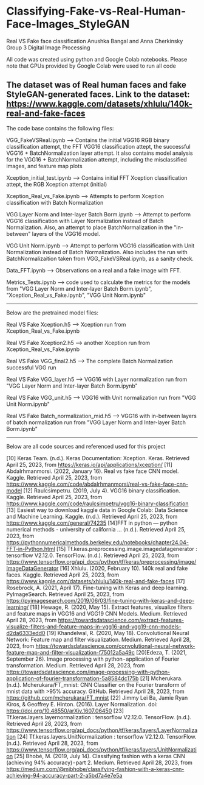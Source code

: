 # Classifying-Fake-vs-Real-Human-Face-Images_StyleGAN

Real VS Fake face classification
Anushka Bangal and Anna Cherkinsky
Group 3
Digital Image Processing

All code was created using python and Google Colab notebooks.
Please note that GPUs provided by Google Colab were used to run all code

The dataset was of Real human faces and fake StyleGAN-generated faces.
Link to the dataset: https://www.kaggle.com/datasets/xhlulu/140k-real-and-fake-faces
---------------------------------------------------------------------------------------
The code base contains the following files:


VGG_FakeVSReal.ipynb  --> Contains the initial VGG16 RGB binary classification attempt, the FFT VGG16 classification attept, the successful VGG16 + BatchNormalization layer attempt. It also contains model analysis for the VGG16 + 						BatchNormalization attempt, including the misclassified images, and feature map plots

Xception_initial_test.ipynb --> Contains initial FFT Xception classification attept, the RGB Xception attempt (initial)

Xception_Real_vs_Fake.ipynb --> Attempts to perform Xception classification with Batch Normalization

VGG Layer Norm and Inter-layer Batch Borm.ipynb --> Attempt to perform VGG16 classification with Layer Normalization instead of Batch Normalization. Also, an attempt to place BatchNormalization in the "in-between" layers of the VGG16 model.

VGG Unit Norm.ipynb --> Attempt to perform VGG16 classification with Unit Normalization instead of Batch Normalization. Also includes the run with BatchNormalizaition taken from VGG_FakeVSReal.ipynb, as a sanity check.

Data_FFT.ipynb --> Observations on a real and a fake image with FFT.

Metrics_Tests.ipynb --> code used to calculate the metrics for the models from "VGG Layer Norm and Inter-layer Batch Borm.ipynb", "Xception_Real_vs_Fake.ipynb", "VGG Unit Norm.ipynb"


---------------------------------------------------------------------------------------
Below are the pretrained model files:

Real VS Fake Xception.h5 --> Xception run from Xception_Real_vs_Fake.ipynb

Real VS Fake Xception2.h5 --> another Xception run from Xception_Real_vs_Fake.ipynb

Real VS Fake VGG_final2.h5 --> The complete Batch Normalization successful VGG run

Real VS Fake VGG_layer.h5 --> VGG16 with Layer normalization run from "VGG Layer Norm and Inter-layer Batch Borm.ipynb"

Real VS Fake VGG_unit.h5 --> VGG16 with Unit normalization run from "VGG Unit Norm.ipynb"

Real VS Fake Batch_normalization_mid.h5 --> VGG16 with in-between layers of batch normalization run from "VGG Layer Norm and Inter-layer Batch Borm.ipynb"


---------------------------------------------------------------------------------------
Below are all code sources and referenced used for this project


[10] Keras Team.  (n.d.). Keras Documentation: Xception. Keras. Retrieved April 25, 2023, from https://keras.io/api/applications/xception/ 
[11] Abdalrhmanmorsi. (2022, January 16). Real vs fake face CNN model. Kaggle. Retrieved April 25, 2023, from https://www.kaggle.com/code/abdalrhmanmorsi/real-vs-fake-face-cnn-model 
[12] Raulcsimpetru. (2019, July 4). VGG16 binary classification. Kaggle. Retrieved April 25, 2023, from https://www.kaggle.com/code/raulcsimpetru/vgg16-binary-classification 
[13] Easiest way to download kaggle data in Google Colab: Data Science and Machine Learning. Kaggle. (n.d.). Retrieved April 25, 2023, from https://www.kaggle.com/general/74235 
[14]FFT in python — python numerical methods - university of california ... (n.d.). Retrieved April 25, 2023, from https://pythonnumericalmethods.berkeley.edu/notebooks/chapter24.04-FFT-in-Python.html 
[15] Tf.keras.preprocessing.image.imagedatagenerator  :   tensorflow V2.12.0. TensorFlow. (n.d.). Retrieved April 25, 2023, from https://www.tensorflow.org/api_docs/python/tf/keras/preprocessing/image/ImageDataGenerator 
[16] Xhlulu. (2020, February 10). 140k real and fake faces. Kaggle. Retrieved April 25, 2023, from https://www.kaggle.com/datasets/xhlulu/140k-real-and-fake-faces 
[17] Rosebrock, A. (2021, April 17). Fine-tuning with Keras and deep learning. PyImageSearch. Retrieved April 25, 2023, from https://pyimagesearch.com/2019/06/03/fine-tuning-with-keras-and-deep-learning/
[18] Hewage, R. (2020, May 15). Extract features, visualize filters and feature maps in VGG16 and VGG19 CNN Models. Medium. Retrieved April 28, 2023, from https://towardsdatascience.com/extract-features-visualize-filters-and-feature-maps-in-vgg16-and-vgg19-cnn-models-d2da6333edd0 
[19] Khandelwal, R. (2020, May 18). Convolutional Neural Network: Feature map and filter visualization. Medium. Retrieved April 28, 2023, from https://towardsdatascience.com/convolutional-neural-network-feature-map-and-filter-visualization-f75012a5a49c 
[20]Edeza, T. (2021, September 26). Image processing with python - application of Fourier transformation. Medium. Retrieved April 28, 2023, from https://towardsdatascience.com/image-processing-with-python-application-of-fourier-transformation-5a8584dc175b 
[21] Mcherukara. (n.d.). Mcherukara/FT_mnist: CNN Classifier on the Fourier transform of mnist data with &gt;95% accuracy. GitHub. Retrieved April 28, 2023, from https://github.com/mcherukara/FT_mnist
[22] Jimmy Lei Ba, Jamie Ryan Kiros, & Geoffrey E. Hinton. (2016). Layer Normalization. doi: 
https://doi.org/10.48550/arXiv.1607.06450
[23] Tf.keras.layers.layernormalization  :   tensorflow V2.12.0. TensorFlow. (n.d.). Retrieved April 28, 2023, from https://www.tensorflow.org/api_docs/python/tf/keras/layers/LayerNormalization 
[24] Tf.keras.layers.UnitNormalization  :   tensorflow V2.12.0. TensorFlow. (n.d.). Retrieved April 28, 2023, from https://www.tensorflow.org/api_docs/python/tf/keras/layers/UnitNormalization 
[25] Bhobé, M. (2019, July 14). Classifying fashion with a keras CNN (achieving 94% accuracy) - part 2. Medium. Retrieved April 28, 2023, from https://medium.com/@mjbhobe/classifying-fashion-with-a-keras-cnn-achieving-94-accuracy-part-2-a5bd7a4e7e5a
